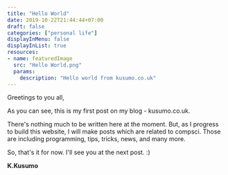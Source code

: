```yaml
---
title: "Hello World"
date: 2019-10-22T21:44:44+07:00
draft: false
categories: ["personal life"]
displayInMenu: false
displayInList: true
resources:
- name: featuredImage
  src: "Hello World.png"
  params:
    description: "Hello world from kusumo.co.uk"
---
```


Greetings to you all,

As you can see, this is my first post on my blog - kusumo.co.uk.

There's nothing much to be written here at the moment.
But, as I progress to build this website, I will make posts which are related to compsci.
Those are including programming, tips, tricks, news, and many more.

So, that's it for now.
I'll see you at the next post. :)

**K.Kusumo**

